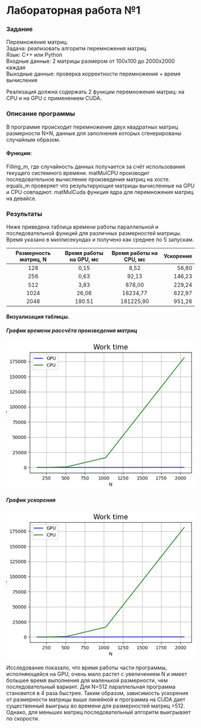 # Лабораторная работа №1 
### Задание
Перемножение матриц.  
Задача: реализовать алгоритм перемножения матриц  
Язык: C++ или Python  
Входные данные: 2 матрицы размером от 100х100 до 2000х2000 каждая  
Выходные данные: проверка корректности перемножения + время вычисления  

Реализация должна содержать 2 функции перемножения матриц: на CPU и на GPU с
применением CUDA.  


### Описание программы
В программе происходит перемножение двух квадратных матриц размерности N×N, данные для заполнения которых сгенерированы случайным образом.

#### Функции:
Filling_m, где случайность данных получается за счёт использования текущего системного времени.
matMulCPU производит последовательное вычисление произведения матриц на хосте.
equals_m проверяет что результирующие матрицы вычисленные на GPU и CPU совпадают.
matMulCuda функция ядра для перемножения матриц на девайсе. 

### Результаты
Ниже приведена таблица времени работы параллельной и последовательной функций для различных размерностей матрицы. Время указано в миллисекундах и получено как среднее по 5 запускам.

Размерность матриц, N | Время работы на GPU, мс | Время работы на CPU, мс | Ускорение
:----:|:-------:|:-----------:|------:
128 | 0,15 | 8,52 | 56,80
256 | 0,63| 92,13 | 146,23
512 | 3,83 | 878,00 | 229,24
1024 | 26,06 | 16234,77 | 622,97
2048 | 190.51 | 181225,90 | 951,26

#### Визуализация таблицы.
##### График времени рассчёта произведения матриц

![](Work_time.JPG)

##### График ускорения

![](Work_time.JPG)


Исследование показало, что время работы части программы, исполняющейся на GPU, очень мало растет с увеличением N и имеет большее время выполнения для маленькой размерности, чем последовательный вариант. Для N=512 параллельная программа становится в 4 раза быстрее. Таким образом, зависимость ускорения от размерности матрицы выше линейной и программа на CUDA дает существенный выигрыш во времени для размерностей матриц >512. Однако, для меньших матриц последовательный алгоритм выигрывает по скорости.  
